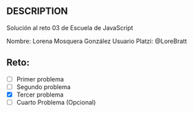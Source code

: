 ## DESCRIPTION

Solución al reto 03 de Escuela de JavaScript

Nombre: Lorena Mosquera González
Usuario Platzi: @LoreBratt

## Reto:
  - [ ] Primer problema
  - [ ] Segundo problema
  - [X] Tercer problema
  - [ ] Cuarto Problema (Opcional)